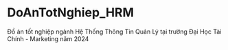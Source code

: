 # DoAnTotNghiep_HRM
Đồ án tốt nghiệp ngành Hệ Thống Thông Tin Quản Lý tại trường Đại Học Tài Chính - Marketing năm 2024
